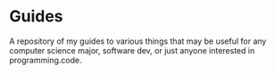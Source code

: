 # Guides
A repository of my guides to various things that may be useful for any computer science major, software dev, or just anyone interested in programming.code.
